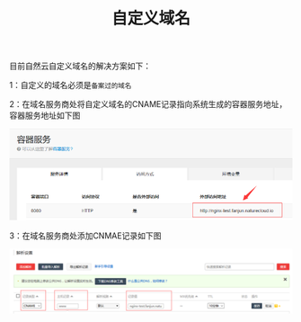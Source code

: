 ﻿---
title: 自定义域名
taxonomy:
    category: docs
---

目前自然云自定义域名的解决方案如下：

1：自定义的域名必须是`备案过的域名`

2：在域名服务商处将自定义域名的CNAME记录指向系统生成的容器服务地址，容器服务地址如下图

![nature.io](1.png)
    
3：在域名服务商处添加CNMAE记录如下图

![nature.io](2.png) 